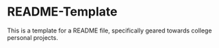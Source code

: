 # README-Template
This is a template for a README file, specifically geared towards college personal projects. 
